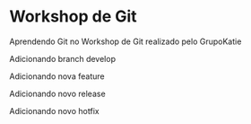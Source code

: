 # Workshop de Git
Aprendendo Git no Workshop de Git realizado pelo GrupoKatie

Adicionando branch develop

Adicionando nova feature

Adicionando novo release

Adicionando novo hotfix